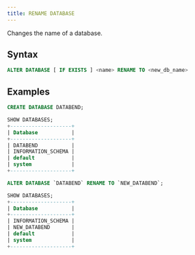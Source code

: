 ```yaml
---
title: RENAME DATABASE
---
```


Changes the name of a database.

## Syntax

```sql
ALTER DATABASE [ IF EXISTS ] <name> RENAME TO <new_db_name>
```

## Examples

```sql
CREATE DATABASE DATABEND;
```

```sql
SHOW DATABASES;
+--------------------+
| Database           |
+--------------------+
| DATABEND           |
| INFORMATION_SCHEMA |
| default            |
| system             |
+--------------------+
```

```sql
ALTER DATABASE `DATABEND` RENAME TO `NEW_DATABEND`;
```

```sql
SHOW DATABASES;
+--------------------+
| Database           |
+--------------------+
| INFORMATION_SCHEMA |
| NEW_DATABEND       |
| default            |
| system             |
+--------------------+
```
